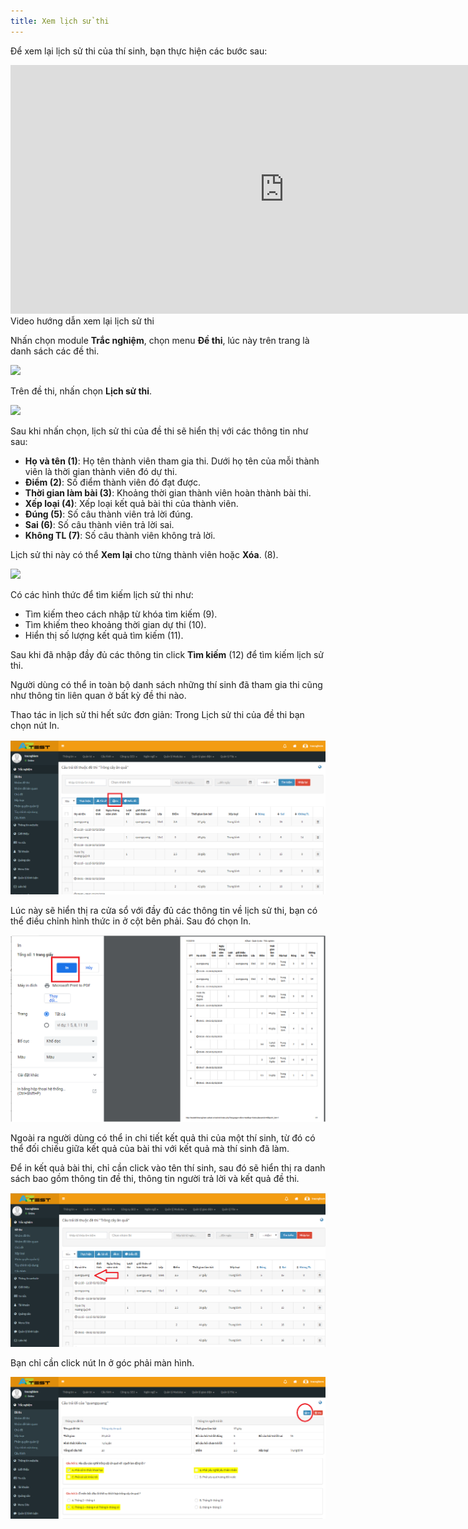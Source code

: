 ```yaml
---
title: Xem lịch sử thi
---
```


Để xem lại lịch sử thi của thí sinh, bạn thực hiện các bước sau: 

<div class="video-container">
	<iframe width="875" height="398" src="https://www.youtube.com/embed/CRPagW3yKOo" 	frameborder="0" allow="accelerometer; autoplay; encrypted-media; gyroscope; picture-in-picture" allowfullscreen></iframe>
</div> 
<div class="text-center text-italic">Video hướng dẫn xem lại lịch sử thi</div>

Nhấn chọn module **Trắc nghiệm**, chọn menu **Đề thi**, lúc này trên trang là danh sách các đề thi.

![](../images/test/lich-su-thi-3.png) 

Trên đề thi, nhấn chọn **Lịch sử thi**.

![](../images/test/lich-su-thi-1.png) 

Sau khi nhấn chọn, lịch sử thi của đề thi sẽ hiển thị với các thông tin như sau:

- **Họ và tên (1)**: Họ tên thành viên tham gia thi. Dưới họ tên của mỗi thành viên là thời gian thành viên đó dự thi.
- **Điểm (2)**: Số điểm thành viên đó đạt được.
- **Thời gian làm bài (3)**: Khoảng thời gian thành viên hoàn thành bài thi.
- **Xếp loại (4)**: Xếp loại kết quả bài thi của thành viên.
- **Đúng (5)**: Số câu thành viên trả lời đúng.
- **Sai (6)**: Số câu thành viên trả lời sai.
- **Không TL (7)**: Số câu thành viên không trả lời.

Lịch sử thi này có thể **Xem lại** cho từng thành viên hoặc **Xóa**. (8).

![](../images/test/lich-su-thi-2.png)

Có các hình thức để tìm kiếm lịch sử thi như: 

- Tìm kiếm theo cách nhập từ khóa tìm kiếm (9).
- Tìm khiếm theo khoảng thời gian dự thi (10).
- Hiển thị số lượng kết quả tìm kiếm (11). 

Sau khi đã nhập đầy đủ các thông tin click **Tìm kiếm** (12) để tìm kiếm lịch sử thi. 

Người dùng có thể in toàn bộ danh sách những thí sinh đã tham gia thi cũng như thông tin liên quan ở bất kỳ đề thi nào.

Thao tác in lịch sử thi hết sức đơn giản: Trong Lịch sử thi của đề thi bạn chọn nút In.

![](../images/test/tinh-nang-moi-2.png)

Lúc này sẽ hiển thị ra cửa sổ với đầy đủ các thông tin về lịch sử thi, bạn có thể điều chỉnh hình thức in ở cột bên phải. Sau đó chọn In.

![](../images/test/tinh-nang-moi-3.png)

Ngoài ra người dùng có thể in chi tiết kết quả thi của một thí sinh, từ đó có thể đối chiếu giữa kết quả của bài thi với kết quả mà thí sinh đã làm.

Để in kết quả bài thi, chỉ cần click vào tên thí sinh, sau đó sẽ hiển thị ra danh sách bao gồm thông tin đề thi, thông tin người trả lời và kết quả đề thi.

![](../images/test/tinh-nang-moi-4.png)

Bạn chỉ cần click nút In ở góc phải màn hình.

![](../images/test/tinh-nang-moi-5.png)
